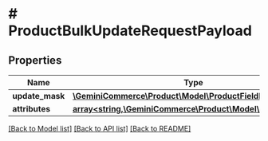 # # ProductBulkUpdateRequestPayload


## Properties 


Name | Type | Description | Notes
------------ | ------------- | ------------- | -------------
**update_mask**| [**\GeminiCommerce\Product\Model\ProductFieldMask**](ProductFieldMask.md) |   | [optional]
**attributes**| [**array<string,\GeminiCommerce\Product\Model\ProtobufAny>**](ProtobufAny.md) |   | [optional]


[[Back to Model list]](../../README.md#models) [[Back to API list]](../../README.md#endpoints) [[Back to README]](../../README.md)

